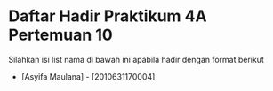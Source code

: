 # Daftar Hadir Praktikum 4A Pertemuan 10
Silahkan isi list nama di bawah ini apabila hadir dengan format berikut

- [Asyifa Maulana] - [2010631170004]
